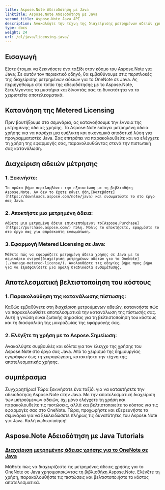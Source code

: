 ```yaml
---
title: Aspose.Note Αδειοδότηση με Java
linktitle: Aspose.Note Αδειοδότηση με Java
second_title: Aspose.Note Java API
description: Ανακαλύψτε την τέχνη της διαχείρισης μετρημένων αδειών χρήσης για το OneNote σε Java με το Aspose.Note. Ελέγξτε αποτελεσματικά τη χρήση, παρακολουθήστε τις πιστώσεις και βελτιστοποιήστε το κόστος.
type: docs
weight: 24
url: /el/java/licensing-java/
---
```

## Εισαγωγή

Είστε έτοιμοι να ξεκινήσετε ένα ταξίδι στον κόσμο του Aspose.Note για Java; Σε αυτόν τον περιεκτικό οδηγό, θα εμβαθύνουμε στις περιπλοκές της διαχείρισης μετρημένων αδειών για το OneNote σε Java. Ας περιηγηθούμε στο τοπίο της αδειοδότησης με το Aspose.Note, ξετυλίγοντας τα μυστήρια και δίνοντάς σας τη δυνατότητα να το χειριστείτε αποτελεσματικά.

## Κατανόηση της Metered Licensing

Πριν βουτήξουμε στα σεμινάρια, ας κατανοήσουμε την έννοια της μετρημένης άδειας χρήσης. Το Aspose.Note εισάγει μετρημένη άδεια χρήσης για να παρέχει μια ευέλικτη και οικονομικά αποδοτική λύση για προγραμματιστές Java. Σας επιτρέπει να παρακολουθείτε και να ελέγχετε τη χρήση της εφαρμογής σας, παρακολουθώντας στενά την πιστωτική σας κατανάλωση.

## Διαχείριση αδειών μέτρησης

### 1. Ξεκινήστε:
    Το πρώτο βήμα περιλαμβάνει την εξοικείωση με τη βιβλιοθήκη Aspose.Note. Αν δεν το έχετε κάνει ήδη,[Κατεβάστε](https://downloads.aspose.com/note/java) και ενσωματώστε το στο έργο σας Java.

### 2. Αποκτήστε μια μετρημένη άδεια:
    Λάβετε μια μετρημένη άδεια επισκεπτόμενοι το[Aspose.Purchase](https://purchase.aspose.com/) πύλη. Μόλις το αποκτήσετε, εφαρμόστε το στο έργο σας για απρόσκοπτη ενσωμάτωση.

### 3. Εφαρμογή Metered Licensing σε Java:
    Μάθετε πώς να εφαρμόζετε μετρημένη άδεια χρήσης σε Java με το σεμινάριο ενεργό[διαχείριση μετρημένων αδειών για το OneNote](./manage-metered-license/). Ακολουθήστε τις οδηγίες βήμα προς βήμα για να εξασφαλίσετε μια ομαλή διαδικασία ενσωμάτωσης.

## Αποτελεσματική βελτιστοποίηση του κόστους

### 1. Παρακολούθηση της κατανάλωσης πίστωσης:
   Καθώς εμβαθύνετε στη διαχείριση μετρούμενων αδειών, κατανοήστε πώς να παρακολουθείτε αποτελεσματικά την κατανάλωση της πίστωσής σας. Αυτή η γνώση είναι ζωτικής σημασίας για τη βελτιστοποίηση του κόστους και τη διασφάλιση της μακροζωίας της εφαρμογής σας.

### 2. Ελέγξτε τη χρήση με το Aspose.Σημείωση:
   Ανακαλύψτε συμβουλές και κόλπα για τον έλεγχο της χρήσης του Aspose.Note στο έργο σας Java. Από το χειρισμό της δημιουργίας εγγράφων έως τη χειραγώγηση, κατακτήστε την τέχνη της αποτελεσματικής χρήσης.

## συμπέρασμα

Συγχαρητήρια! Τώρα ξεκινήσατε ένα ταξίδι για να κατακτήσετε την αδειοδότηση Aspose.Note στην Java. Με την αποτελεσματική διαχείριση των μετρούμενων αδειών, όχι μόνο ελέγχετε τη χρήση και παρακολουθείτε τις πιστώσεις, αλλά και βελτιστοποιείτε το κόστος για τις εφαρμογές σας στο OneNote. Τώρα, προχωρήστε και εξερευνήστε τα σεμινάρια για να ξεκλειδώσετε πλήρως τις δυνατότητες του Aspose.Note για Java. Καλή κωδικοποίηση!
## Aspose.Note Αδειοδότηση με Java Tutorials
### [Διαχείριση μετρημένης άδειας χρήσης για το OneNote σε Java](./manage-metered-license/)
Μάθετε πώς να διαχειρίζεστε τις μετρημένες άδειες χρήσης για το OneNote σε Java χρησιμοποιώντας τη βιβλιοθήκη Aspose.Note. Ελέγξτε τη χρήση, παρακολουθήστε τις πιστώσεις και βελτιστοποιήστε το κόστος αποτελεσματικά.